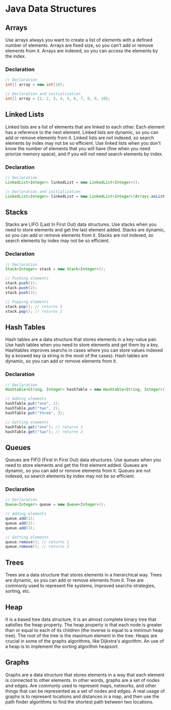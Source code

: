 # Java Data Structures

## Arrays
Use arrays always you want to create a list of elements with a defined number of elements. Arrays are fixed size, so you can't add or remove elements from it. Arrays are indexed, so you can access the elements by the index.

### Declaration
```java
// Declaration
int[] array = new int[10];

// Declaration and initialization
int[] array = {1, 2, 3, 4, 5, 6, 7, 8, 9, 10};
```

## Linked Lists
Linked lists are a list of elements that are linked to each other. Each element has a reference to the next element. Linked lists are dynamic, so you can add or remove elements from it. Linked lists are not indexed, so search elements by index may not be so efficient. Use linked lists when you don't know the number of elements that you will have (fine when you need priorize memory space), and if you will not need search elements by index.

### Declaration
```java
// Declaration
LinkedList<Integer> linkedList = new LinkedList<Integer>();

// Declaration and initialization
LinkedList<Integer> linkedList = new LinkedList<Integer>(Arrays.asList(1, 2, 3, 4, 5, 6, 7, 8, 9, 10));
```

## Stacks
Stacks are LIFO (Last In First Out) data structures. Use stacks when you need to store elements and get the last element added. Stacks are dynamic, so you can add or remove elements from it. Stacks are not indexed, so search elements by index may not be so efficient.

### Declaration
```java
// Declaration
Stack<Integer> stack = new Stack<Integer>();

// Pushing elements
stack.push(1);
stack.push(2);
stack.push(3);

// Popping elements
stack.pop(); // returns 3
stack.pop(); // returns 2
```

## Hash Tables
Hash tables are a data structure that stores elements in a key-value pair. Use hash tables when you need to store elements and get them by a key. Hashtables improves searchs in cases where you can store values indexed by a knowed key (a string in the most of the cases). Hash tables are dynamic, so you can add or remove elements from it.

### Declaration
```java
// Declaration
Hashtable<String, Integer> hashTable = new Hashtable<String, Integer>();

// Adding elements
hashTable.put("one", 1);
hashTable.put("two", 2);
hashTable.put("three", 3);

// Getting elements
hashTable.get("one"); // returns 1
hashTable.get("two"); // returns 2
```

## Queues
Queues are FIFO (First In First Out) data structures. Use queues when you need to store elements and get the first element added. Queues are dynamic, so you can add or remove elements from it. Queues are not indexed, so search elements by index may not be so efficient.

### Declaration
```java
// Declaration
Queue<Integer> queue = new Queue<Integer>();    

// Adding elements
queue.add(1);
queue.add(2);
queue.add(3);

// Getting elements
queue.remove(); // returns 1
queue.remove(); // returns 2
```

## Trees
Trees are a data structure that stores elements in a hierarchical way. Trees are dynamic, so you can add or remove elements from it. Tree are commonly used to represent file systems, improved searchs strategies, sorting, etc.

## Heap 
It is a based tree data structure, it is an almost complete binary tree that satisfies the heap property. The heap property is that each node is greater than or equal to each of its children (the inverse is equal to a minimun heap tree). The root of the tree is the maximum element in the tree.
Heaps are crucial in some of the graphs algorithms, like Dijkstra's algorithm.
An use of a heap is to implement the sorting algorithm heapsort.

## Graphs
Graphs are a data structure that stores elements in a way that each element is connected to other elements. In other words, graphs are a set of nodes and edges. Are commonly used to represent maps, networks, and other things that can be represented as a set of nodes and edges. A real usage of graphs is to represent locations and distances in a map, and then use the path finder algorithms to find the shortest path between two locations.